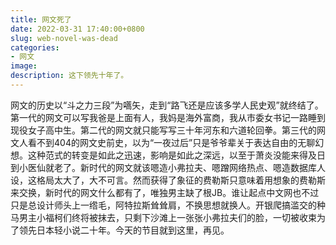 ```yaml
---
title: 网文死了
date: 2022-03-31 17:40:00+0800
slug: web-novel-was-dead
categories:
- 网文
image:
description: 这下领先十年了。
---
```


网文的历史以“斗之力三段”为嚆矢，走到“路飞还是应该多学人民史观”就终结了。第一代的网文可以写我爸是上面有人，我妈是海外富商，我从市委女书记一路睡到现役女子高中生。第二代的网文就只能写写三十年河东和六道轮回拳。第三代的网文人看不到404的网文史前史，以为“一夜过后”只是爷爷辈关于表达自由的无聊幻想。这种范式的转变是如此之迅速，影响是如此之深远，以至于萧炎没能来得及日到小医仙就老了。新时代的网文就该嗯造小弗拉夫、嗯蹭网络热点、嗯造数据库人设，这格局太大了，大不可言。然而获得了象征的费勒斯只意味着用想象的费勒斯来交换，新时代的网文什么都有了，唯独男主缺了根JB。谁让起点中文网也不过只是总设计师头上一绺毛，阿特拉斯耸耸肩，不换思想就换人。开银爬搞滥交的种马男主小福柯们终将被抹去，只剩下沙滩上一张张小弗拉夫们的脸，一切被收束为了领先日本轻小说二十年。今天的节目就到这里，再见。